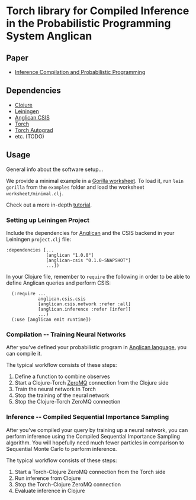 # Torch library for Compiled Inference in the Probabilistic Programming System Anglican
## Paper
- [Inference Compilation and Probabilistic Programming](https://arxiv.org/abs/1610.09900)

## Dependencies
- [Clojure](http://clojure.org/guides/getting_started)
- [Leiningen](http://leiningen.org/#install)
- [Anglican CSIS](https://github.com/tuananhle7/anglican-csis)
- [Torch](http://torch.ch/)
- [Torch Autograd](https://github.com/twitter/torch-autograd)
- etc. (TODO)

## Usage

General info about the software setup...

We provide a minimal example in a [Gorilla worksheet](http://gorilla-repl.org/). To load it, run `lein gorilla` from the `examples` folder and load the worksheet `worksheet/minimal.clj`.

Check out a more in-depth [tutorial](TODO).

### Setting up Leiningen Project
Include the dependencies for [Anglican](http://www.robots.ox.ac.uk/~fwood/anglican/index.html) and the CSIS backend in your Leiningen `project.clj` file:
```
:dependencies [...
               [anglican "1.0.0"]
               [anglican-csis "0.1.0-SNAPSHOT"]
               ...])
```

In your Clojure file, remember to `require` the following in order to be able to define Anglican queries and perform CSIS:
```
  (:require ...
            anglican.csis.csis
            [anglican.csis.network :refer :all]
            [anglican.inference :refer [infer]]
            ...)
  (:use [anglican emit runtime])
```

### Compilation -- Training Neural Networks
After you've defined your probabilistic program in [Anglican language](http://www.robots.ox.ac.uk/~fwood/anglican/language/index.html), you can compile it.

The typical workflow consists of these steps:

1. Define a function to combine observes
2. Start a Clojure-Torch [ZeroMQ](http://zeromq.org/) connection from the Clojure side
3. Train the neural network in Torch
4. Stop the training of the neural network
5. Stop the Clojure-Torch ZeroMQ connection

### Inference -- Compiled Sequential Importance Sampling
After you've compiled your query by training up a neural network, you can perform inference using the Compiled Sequential Importance Sampling algorithm. You will hopefully need much fewer particles in comparison to Sequential Monte Carlo to perform inference.

The typical workflow consists of these steps:

1. Start a Torch-Clojure ZeroMQ connection from the Torch side
2. Run inference from Clojure
3. Stop the Torch-Clojure ZeroMQ connection
3. Evaluate inference in Clojure
